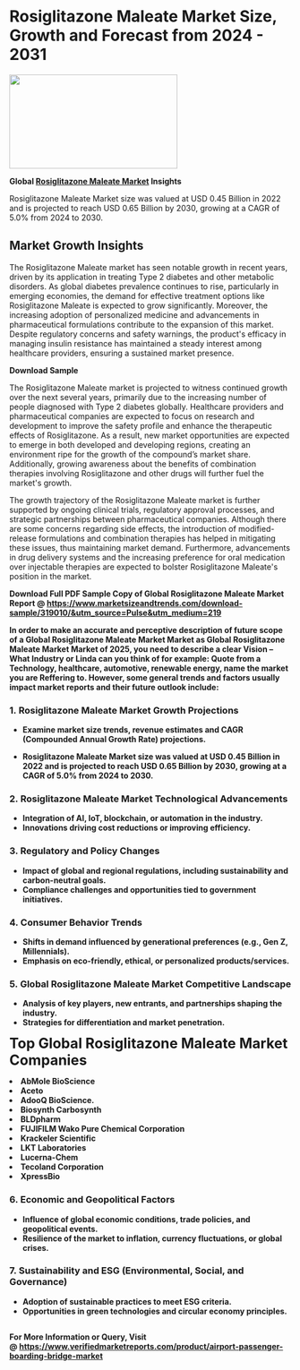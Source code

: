 <H1>Rosiglitazone Maleate Market Size, Growth and Forecast from 2024 - 2031</H1><img class="aligncenter size-medium wp-image-584254" src="https://thirdeyenews.in/wp-content/uploads/2024/09/Global-Market-Research-300x168.jpeg" alt="" width="300" height="168" /><p><strong>Global&nbsp;<a href="https://www.marketsizeandtrends.com/download-sample/319010/&amp;utm_source=Pulse&amp;utm_medium=219">Rosiglitazone Maleate Market</a> Insights</strong></p><p>Rosiglitazone Maleate Market size was valued at USD 0.45 Billion in 2022 and is projected to reach USD 0.65 Billion by 2030, growing at a CAGR of 5.0% from 2024 to 2030.</p><p><h2>Market Growth Insights</h2> <p>The Rosiglitazone Maleate market has seen notable growth in recent years, driven by its application in treating Type 2 diabetes and other metabolic disorders. As global diabetes prevalence continues to rise, particularly in emerging economies, the demand for effective treatment options like Rosiglitazone Maleate is expected to grow significantly. Moreover, the increasing adoption of personalized medicine and advancements in pharmaceutical formulations contribute to the expansion of this market. Despite regulatory concerns and safety warnings, the product's efficacy in managing insulin resistance has maintained a steady interest among healthcare providers, ensuring a sustained market presence.</p> <p><strong>Download Sample</strong></p> <p>The Rosiglitazone Maleate market is projected to witness continued growth over the next several years, primarily due to the increasing number of people diagnosed with Type 2 diabetes globally. Healthcare providers and pharmaceutical companies are expected to focus on research and development to improve the safety profile and enhance the therapeutic effects of Rosiglitazone. As a result, new market opportunities are expected to emerge in both developed and developing regions, creating an environment ripe for the growth of the compound’s market share. Additionally, growing awareness about the benefits of combination therapies involving Rosiglitazone and other drugs will further fuel the market's growth.</p> <p>The growth trajectory of the Rosiglitazone Maleate market is further supported by ongoing clinical trials, regulatory approval processes, and strategic partnerships between pharmaceutical companies. Although there are some concerns regarding side effects, the introduction of modified-release formulations and combination therapies has helped in mitigating these issues, thus maintaining market demand. Furthermore, advancements in drug delivery systems and the increasing preference for oral medication over injectable therapies are expected to bolster Rosiglitazone Maleate's position in the market.</p> <p><strong></p><p><span class=""><strong>Download Full PDF Sample Copy of Global Rosiglitazone Maleate Market Report</strong> @ <a href="https://www.marketsizeandtrends.com/download-sample/319010/&amp;utm_source=Pulse&amp;utm_medium=219" target="_blank">https://www.marketsizeandtrends.com/download-sample/319010/&amp;utm_source=Pulse&amp;utm_medium=219</a></span></p><p>In order to make an accurate and perceptive description of future scope of a Global&nbsp;Rosiglitazone Maleate Market Market as Global&nbsp;Rosiglitazone Maleate Market Market of 2025, you need to describe a clear Vision &ndash; What Industry or Linda can you think of for example: Quote from a Technology, healthcare, automotive, renewable energy, name the market you are Reffering to. However, some general trends and factors usually impact market reports and their future outlook include:</p><h3>1.&nbsp;<strong>Rosiglitazone Maleate Market Growth Projections</strong></h3><ul><li>Examine market size trends, revenue estimates and CAGR (Compounded Annual Growth Rate) projections.</li><li><p>Rosiglitazone Maleate Market size was valued at USD 0.45 Billion in 2022 and is projected to reach USD 0.65 Billion by 2030, growing at a CAGR of 5.0% from 2024 to 2030.</p></li></ul><h3>2.&nbsp;<strong>Rosiglitazone Maleate Market Technological Advancements</strong></h3><ul><li>Integration of AI, IoT, blockchain, or automation in the industry.</li><li>Innovations driving cost reductions or improving efficiency.</li></ul><h3>3.&nbsp;<strong>Regulatory and Policy Changes</strong></h3><ul><li>Impact of global and regional regulations, including sustainability and carbon-neutral goals.</li><li>Compliance challenges and opportunities tied to government initiatives.</li></ul><h3>4.&nbsp;<strong>Consumer Behavior Trends</strong></h3><ul><li>Shifts in demand influenced by generational preferences (e.g., Gen Z, Millennials).</li><li>Emphasis on eco-friendly, ethical, or personalized products/services.</li></ul><h3>5.&nbsp;<strong>Global Rosiglitazone Maleate Market Competitive Landscape</strong></h3><ul><li>Analysis of key players, new entrants, and partnerships shaping the industry.</li><li>Strategies for differentiation and market penetration.</li></ul><p data-pm-slice="1 1 []"><span style="color: inherit; font-family: inherit; font-size: 25px;">Top Global Rosiglitazone Maleate Market Companies</span></p><div class="" data-test-id=""><p><li>AbMole BioScience</li><li> Aceto</li><li> AdooQ BioScience.</li><li> Biosynth Carbosynth</li><li> BLDpharm</li><li> FUJIFILM Wako Pure Chemical Corporation</li><li> Krackeler Scientific</li><li> LKT Laboratories</li><li> Lucerna-Chem</li><li> Tecoland Corporation</li><li> XpressBio</li></p></div><h3>6.&nbsp;<strong>Economic and Geopolitical Factors</strong></h3><ul><li>Influence of global economic conditions, trade policies, and geopolitical events.</li><li>Resilience of the market to inflation, currency fluctuations, or global crises.</li></ul><h3>7.&nbsp;<strong>Sustainability and ESG (Environmental, Social, and Governance)</strong></h3><ul><li>Adoption of sustainable practices to meet ESG criteria.</li><li>Opportunities in green technologies and circular economy principles.</li></ul><h2><strong style="font-size: 14px;">For More Information or Query, Visit @&nbsp;</strong><a style="background-color: #ffffff; font-size: 14px;" href="https://www.marketsizeandtrends.com/report/rosiglitazone-maleate-market/" target="_blank">https://www.verifiedmarketreports.com/product/airport-passenger-boarding-bridge-market</a></h2>
